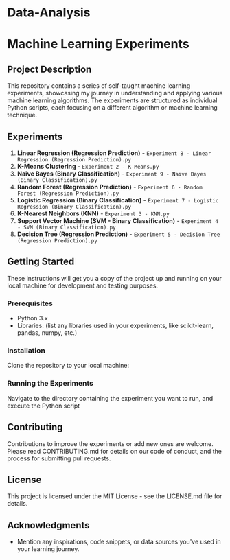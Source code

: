 # Data-Analysis
# Machine Learning Experiments
## Project Description
This repository contains a series of self-taught machine learning experiments, showcasing my journey in understanding and applying various machine learning algorithms. The experiments are structured as individual Python scripts, each focusing on a different algorithm or machine learning technique.

## Experiments
1. **Linear Regression (Regression Prediction)** - `Experiment 8 - Linear Regression (Regression Prediction).py`
2. **K-Means Clustering** - `Experiment 2 - K-Means.py`
3. **Naive Bayes (Binary Classification)** - `Experiment 9 - Naive Bayes (Binary Classification).py`
4. **Random Forest (Regression Prediction)** - `Experiment 6 - Random Forest (Regression Prediction).py`
5. **Logistic Regression (Binary Classification)** - `Experiment 7 - Logistic Regression (Binary Classification).py`
6. **K-Nearest Neighbors (KNN)** - `Experiment 3 - KNN.py`
7. **Support Vector Machine (SVM - Binary Classification)** - `Experiment 4 - SVM (Binary Classification).py`
8. **Decision Tree (Regression Prediction)** - `Experiment 5 - Decision Tree (Regression Prediction).py`

## Getting Started
These instructions will get you a copy of the project up and running on your local machine for development and testing purposes.

### Prerequisites
- Python 3.x
- Libraries: (list any libraries used in your experiments, like scikit-learn, pandas, numpy, etc.)

### Installation
Clone the repository to your local machine:

### Running the Experiments
Navigate to the directory containing the experiment you want to run, and execute the Python script

## Contributing
Contributions to improve the experiments or add new ones are welcome. Please read CONTRIBUTING.md for details on our code of conduct, and the process for submitting pull requests.

## License
This project is licensed under the MIT License - see the LICENSE.md file for details.

## Acknowledgments
- Mention any inspirations, code snippets, or data sources you've used in your learning journey.
